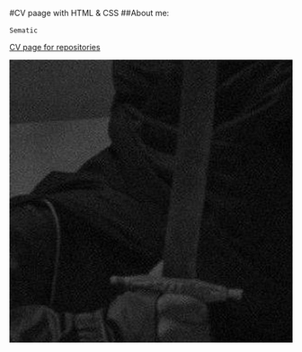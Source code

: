 #CV paage with HTML & CSS
##About me:


```
Sematic
``` 
 [CV page for repositories](https://skitalecc.github.io/frontender_cv_page/)

![image](forcv.jpg)

